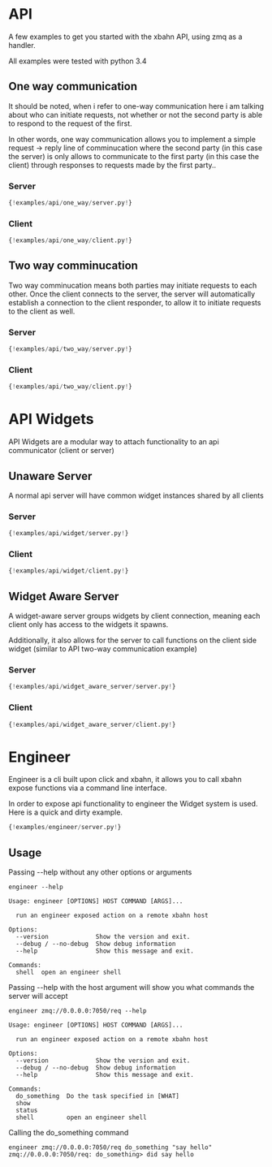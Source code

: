 # API

A few examples to get you started with the xbahn API, using zmq as a handler.

All examples were tested with python 3.4

## One way communication

It should be noted, when i refer to one-way communication here i am talking about
who can initiate requests, not whether or not the second party is able to respond to the request of the first.

In other words, one way communication allows you to implement a simple request -> reply line of comminucation where the second party (in this case the server) is only allows to communicate to the first party (in this case the client) through responses to requests made by the first party..

### Server

```py
{!examples/api/one_way/server.py!}
```
### Client

```py
{!examples/api/one_way/client.py!}
```

## Two way comminucation

Two way comminucation means both parties may initiate requests to each other. Once the client connects to the server, the server will automatically establish a connection to the client responder, to allow it to initiate requests to the client as well.

### Server

```py
{!examples/api/two_way/server.py!}
```
### Client

```py
{!examples/api/two_way/client.py!}
```

# API Widgets

API Widgets are a modular way to attach functionality to an api communicator (client or server)

## Unaware Server

A normal api server will have common widget instances shared by all clients

### Server

```py
{!examples/api/widget/server.py!}
```
### Client

```py
{!examples/api/widget/client.py!}
```

## Widget Aware Server

A widget-aware server groups widgets by client connection, meaning each client only has access
to the widgets it spawns.

Additionally, it also allows for the server to call functions on the client side widget (similar to API two-way communication example)

### Server

```py
{!examples/api/widget_aware_server/server.py!}
```
### Client

```py
{!examples/api/widget_aware_server/client.py!}
```

# Engineer

Engineer is a cli built upon click and xbahn, it allows you to call xbahn expose functions via a command line interface.

In order to expose api functionality to engineer the Widget system is used. Here is a quick and dirty example.

```py
{!examples/engineer/server.py!}
```

## Usage

Passing --help without any other options or arguments

```
engineer --help
```

```
Usage: engineer [OPTIONS] HOST COMMAND [ARGS]...

  run an engineer exposed action on a remote xbahn host

Options:
  --version             Show the version and exit.
  --debug / --no-debug  Show debug information
  --help                Show this message and exit.

Commands:
  shell  open an engineer shell
```

Passing --help with the host argument will show you what commands the server will accept

```
engineer zmq://0.0.0.0:7050/req --help
```

```
Usage: engineer [OPTIONS] HOST COMMAND [ARGS]...

  run an engineer exposed action on a remote xbahn host

Options:
  --version             Show the version and exit.
  --debug / --no-debug  Show debug information
  --help                Show this message and exit.

Commands:
  do_something  Do the task specified in [WHAT]
  show
  status
  shell         open an engineer shell
```

Calling the do_something command

```
engineer zmq://0.0.0.0:7050/req do_something "say hello"
zmq://0.0.0.0:7050/req: do_something> did say hello
```
